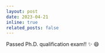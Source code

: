 ```yaml
---
layout: post
date: 2023-04-21 
inline: true
related_posts: false
---
```


Passed Ph.D. qualification exam!! :sparkles: :smile: